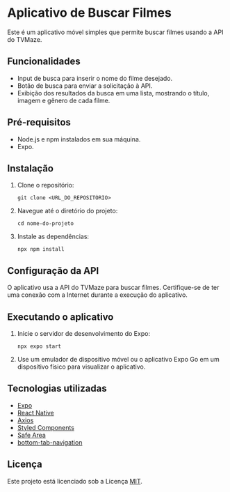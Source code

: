 

# Aplicativo de Buscar Filmes

Este é um aplicativo móvel simples que permite buscar filmes usando a API do TVMaze.

## Funcionalidades

- Input de busca para inserir o nome do filme desejado.
- Botão de busca para enviar a solicitação à API.
- Exibição dos resultados da busca em uma lista, mostrando o título, imagem e gênero de cada filme.

## Pré-requisitos

- Node.js e npm instalados em sua máquina.
- Expo.

## Instalação

1. Clone o repositório:

   ```
   git clone <URL_DO_REPOSITÓRIO>
   ```

2. Navegue até o diretório do projeto:

   ```
   cd nome-do-projeto
   ```

3. Instale as dependências:

   ```
   npx npm install
   ```

## Configuração da API

O aplicativo usa a API do TVMaze para buscar filmes. Certifique-se de ter uma conexão com a Internet durante a execução do aplicativo.

## Executando o aplicativo

1. Inicie o servidor de desenvolvimento do Expo:

   ```
   npx expo start
   ```

2. Use um emulador de dispositivo móvel ou o aplicativo Expo Go em um dispositivo físico para visualizar o aplicativo.

## Tecnologias utilizadas

- [Expo](https://expo.io/)
- [React Native](https://reactnative.dev/)
- [Axios](https://github.com/axios/axios)
- [Styled Components](https://styled-components.com/)
- [Safe Area](https://reactnative.dev/docs/safeareaview)
- [bottom-tab-navigation](https://reactnavigation.org/docs/bottom-tab-navigator)

## Licença

Este projeto está licenciado sob a Licença [MIT](https://opensource.org/licenses/MIT).
